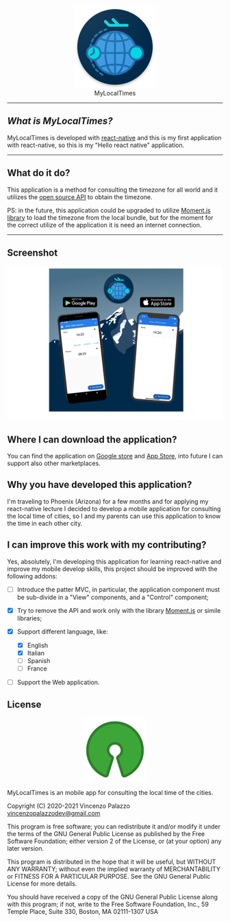 <div align="center"> <img src="./resources/ic_launcher_round.png"/></div>
<div align="center"> MyLocalTimes</div>

---
## _What is MyLocalTimes?_

MyLocalTimes is developed with [react-native](https://facebook.github.io/react-native/) and this is my first application with react-native, so this is my "Hello react native" application.

---
## What do it do?

This application is a method for consulting the timezone for all world and it utilizes the [open source API](https://github.com/davidayalas/current-time) to obtain the timezone.

PS: in the future, this application could be upgraded to utilize [Moment.js library](https://momentjs.com/) to load the timezone from the local bundle, but for the moment for the correct utilize of the application it is need an internet connection.

---
## Screenshot

<div align="center">
  <img src="./resources/presentation.png" />
</div>

## Where I can download the application?

You can find the application on [Google store](https://play.google.com/store/apps/details?id=com.mybetweentime&hl=en) and [App Store](https://apps.apple.com/us/app/mylocaltimes/id1499283018?l=it&ls=1), into future I can support also other marketplaces.

## Why you have developed this application?

I'm traveling to Phoenix (Arizona) for a few months and for applying my react-native lecture I decided to develop a mobile application for consulting the local time of cities, so I and my parents can use this application to know the time in each other city.

## I can improve this work with my contributing?

Yes, absolutely, I'm developing this application for learning react-native and improve my mobile develop skills, this project should be improved with the following addons:

- [ ] Introduce the patter MVC, in particular, the application component must be sub-divide in a "View" components, and a "Control" component;

- [X] Try to remove the API and work only with the library [Moment.js](https://momentjs.com/) or simile libraries;

- [X] Support different language, like:
    - [X] English
    - [X] Italian
    - [ ] Spanish
    - [ ] France

- [ ] Support the Web application.

## License

<div align="center">
  <img src="./resources/opensourcelicense.png" width="150" height="150"/>
</div>

MyLocalTimes is an mobile app for consulting the local time of the cities.

Copyright (C) 2020-2021 Vincenzo Palazzo vincenzopalazzodev@gmail.com

This program is free software; you can redistribute it and/or modify it under the terms of the GNU General Public License as published by the Free Software Foundation; either version 2 of the License, or (at your option) any later version.

This program is distributed in the hope that it will be useful, but WITHOUT ANY WARRANTY; without even the implied warranty of MERCHANTABILITY or FITNESS FOR A PARTICULAR PURPOSE. See the GNU General Public License for more details.

You should have received a copy of the GNU General Public License along with this program; if not, write to the Free Software Foundation, Inc., 59 Temple Place, Suite 330, Boston, MA 02111-1307 USA
